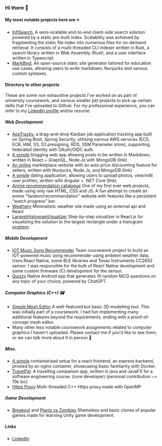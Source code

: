 ### Hi there 👋

#### My most notable projects here are :star:

- [InfiSearch](https://github.com/ang-zeyu/infisearch), A semi-scalable end-to-end client-side search solution powered by a static pre-built index. Scalability was achieved by fragmenting the static file index into numerous files for on-demand retrieval. It consists of a multi-threaded CLI indexer written in Rust, a search library written in Web Assembly (Rust), and a user interface written in Typescript.
- [MarkBind](https://github.com/MarkBind/markbind/pulls?q=is%3Apr+is%3Aclosed+author%3Aang-zeyu), An open-source static site generator tailored for education use cases, allowing users to write markdown, Nunjucks and various custom syntaxes.

#### Directory to other projects

These are some non exhaustive projects I've worked on as part of university coursework, and various smaller pet projects to pick up certain skills that I've uploaded to Github. For my professional experience, you can refer to my [LinkedIn profile](https://www.linkedin.com/in/ze-yu-ang-740168162/) and/or resume:

##### Web Development

- [AppTracky](https://github.com/ang-zeyu/AppTracky), a drag-and-drop Kanban job application tracking app built on Spring Boot, Spring Security, utilising various AWS services (ECS, ECR, IAM, S3, S3 presigning, RDS, SSM Parameter store), supporting federated identity with OAuth/OIDC auth.
- [A simple](https://github.com/ang-zeyu/bloggo) blogging web app allowing posts to be written in Markdown, written in React + GraphQL, Node.Js with MongoDB (link)
- [An online](https://github.com/ang-zeyu/buyOn9) marketplace website with an auto price discounting feature for sellers, written with Nunjucks, Node.Js, and MongoDB (link)
- [A simple](https://github.com/ang-zeyu/datingApp) dating application, allowing users to upload photos, view/edit user profiles, written with Angular + .NET Core (link)
- [Anime recommendation catalogue](https://github.com/ang-zeyu/animeRecommendationCatalogue) One of my first ever web projects, made using only raw HTML, CSS and JS. A fun attempt to create an anime "fandom/recommendation" website with features like a persistent "watch progress" bar.
- [Weathery](https://github.com/ang-zeyu/weathery) Minimalistic weather site made using an external api and React
- [LargestHistogramVisualizer](https://github.com/ang-zeyu/LargestHistogramVisualizer) Step-by-step visualizer in React.js for visualizing the solution to the largest rectangle under a histogram [problem](https://www.interviewbit.com/blog/largest-rectangle-in-histogram/).

##### Mobile Development

- [IOT Music Song Recommender](https://github.com/ang-zeyu/IOT-Music-Recommender/commits?author=ang-zeyu) Team coursework project to build an IOT-powered music song recommender using ambient weather data. Uses React Native, some BLE libraries and Texas Instruments CC2650 sensor. I was responsible for the bulk of React Native development and some custom firmware (C) development for the sensor.
- [Quizzy](https://github.com/ang-zeyu/Quizzy) Native Android app that generates 10 random MCQ questions on any topic of your choice, powered by ChatGPT.

##### Computer Graphics (C++) :framed_picture:

- [Simple Mesh Editor](https://github.com/ang-zeyu/Simple-Mesh-Editor) A well-featured but basic 3D modelling tool. This was initially part of a coursework. I had fun implementing many additional features beyond the requirements, ending with a proof-of-concept mesh editor.
- Many other less notable coursework assignments related to computer graphics I haven't uploaded. Please contact me if you'd like to see them, or we can talk more about it in person :slightly_smiling_face:

##### Misc.

- [A simple](https://github.com/ang-zeyu/dockerLinkedContainersTest) containerised setup for a react frontend, an express backend, proxied by an nginx container, showcasing basic familiarity with Docker.
- [TravelPal](https://github.com/ang-zeyu/TravelPal): A travelling companion app, written in java and JavaFX for a software engineering course. (core developer) (personal contribution ~= 10k loc)
- [Https Proxy](https://github.com/ang-zeyu/3103-project/tree/main/assignment1) Multi-threaded C++ Https proxy made with OpenMP

##### Game Development

- [Breakout](https://github.com/ang-zeyu/breakout) and [Plants vs Zombies](https://github.com/ang-zeyu/desolatePlanter) Shameless and basic clones of popular games made for learning Unity game development.

##### Links

- [LinkedIn](https://www.linkedin.com/in/ze-yu-ang-740168162/)

<!--
**ang-zeyu/ang-zeyu** is a ✨ _special_ ✨ repository because its `README.md` (this file) appears on your GitHub profile.

Here are some ideas to get you started:

- 🔭 I’m currently working on ...
- 🌱 I’m currently learning ...
- 👯 I’m looking to collaborate on ...
- 🤔 I’m looking for help with ...
- 💬 Ask me about ...
- 📫 How to reach me: ...
- 😄 Pronouns: ...
- ⚡ Fun fact: ...
-->
